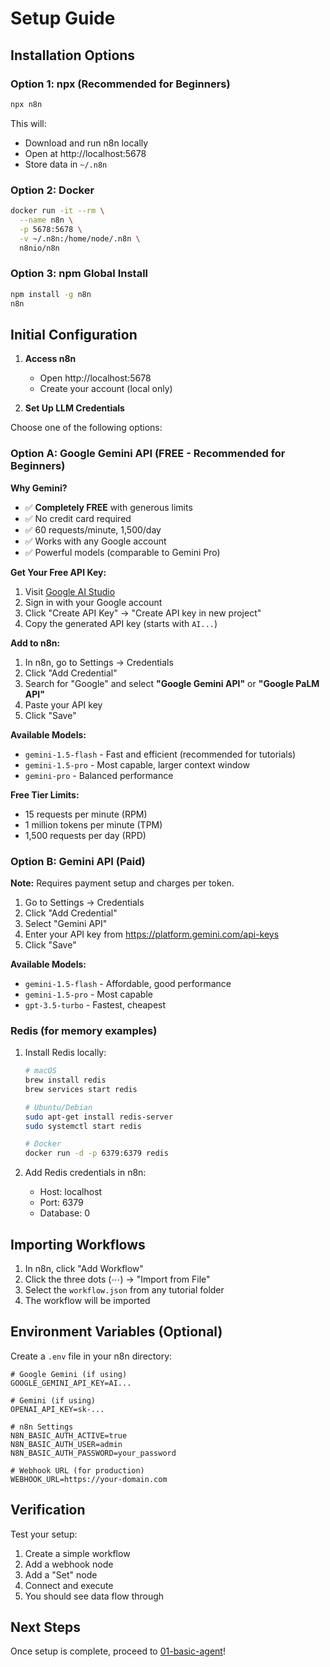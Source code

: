 # Setup Guide

## Installation Options

### Option 1: npx (Recommended for Beginners)

```bash
npx n8n
```

This will:
- Download and run n8n locally
- Open at http://localhost:5678
- Store data in `~/.n8n`

### Option 2: Docker

```bash
docker run -it --rm \
  --name n8n \
  -p 5678:5678 \
  -v ~/.n8n:/home/node/.n8n \
  n8nio/n8n
```

### Option 3: npm Global Install

```bash
npm install -g n8n
n8n
```

## Initial Configuration

1. **Access n8n**
   - Open http://localhost:5678
   - Create your account (local only)

2. **Set Up LLM Credentials**

Choose one of the following options:

### Option A: Google Gemini API (FREE - Recommended for Beginners)

**Why Gemini?**
- ✅ **Completely FREE** with generous limits
- ✅ No credit card required
- ✅ 60 requests/minute, 1,500/day
- ✅ Works with any Google account
- ✅ Powerful models (comparable to Gemini Pro)

**Get Your Free API Key:**
1. Visit [Google AI Studio](https://aistudio.google.com/app/apikey)
2. Sign in with your Google account
3. Click "Create API Key" → "Create API key in new project"
4. Copy the generated API key (starts with `AI...`)

**Add to n8n:**
1. In n8n, go to Settings → Credentials
2. Click "Add Credential"
3. Search for "Google" and select **"Google Gemini API"** or **"Google PaLM API"**
4. Paste your API key
5. Click "Save"

**Available Models:**
- `gemini-1.5-flash` - Fast and efficient (recommended for tutorials)
- `gemini-1.5-pro` - Most capable, larger context window
- `gemini-pro` - Balanced performance

**Free Tier Limits:**
- 15 requests per minute (RPM)
- 1 million tokens per minute (TPM)
- 1,500 requests per day (RPD)

### Option B: Gemini API (Paid)

**Note:** Requires payment setup and charges per token.

1. Go to Settings → Credentials
2. Click "Add Credential"
3. Select "Gemini API"
4. Enter your API key from https://platform.gemini.com/api-keys
5. Click "Save"

**Available Models:**
- `gemini-1.5-flash` - Affordable, good performance
- `gemini-1.5-pro` - Most capable
- `gpt-3.5-turbo` - Fastest, cheapest

### Redis (for memory examples)
1. Install Redis locally:
   ```bash
   # macOS
   brew install redis
   brew services start redis

   # Ubuntu/Debian
   sudo apt-get install redis-server
   sudo systemctl start redis

   # Docker
   docker run -d -p 6379:6379 redis
   ```

2. Add Redis credentials in n8n:
   - Host: localhost
   - Port: 6379
   - Database: 0

## Importing Workflows

1. In n8n, click "Add Workflow"
2. Click the three dots (⋯) → "Import from File"
3. Select the `workflow.json` from any tutorial folder
4. The workflow will be imported

## Environment Variables (Optional)

Create a `.env` file in your n8n directory:

```env
# Google Gemini (if using)
GOOGLE_GEMINI_API_KEY=AI...

# Gemini (if using)
OPENAI_API_KEY=sk-...

# n8n Settings
N8N_BASIC_AUTH_ACTIVE=true
N8N_BASIC_AUTH_USER=admin
N8N_BASIC_AUTH_PASSWORD=your_password

# Webhook URL (for production)
WEBHOOK_URL=https://your-domain.com
```

## Verification

Test your setup:

1. Create a simple workflow
2. Add a webhook node
3. Add a "Set" node
4. Connect and execute
5. You should see data flow through

## Next Steps

Once setup is complete, proceed to [01-basic-agent](../01-basic-agent/README.md)!
